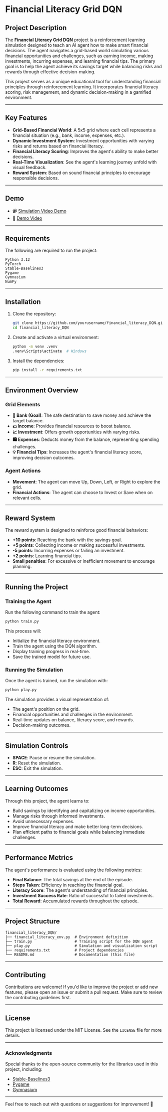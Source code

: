 # Financial Literacy Grid DQN

## Project Description

The **Financial Literacy Grid DQN** project is a reinforcement learning simulation designed to teach an AI agent how to make smart financial decisions. The agent navigates a grid-based world simulating various financial opportunities and challenges, such as earning income, making investments, incurring expenses, and learning financial tips. The primary goal is to help the agent achieve its savings target while balancing risks and rewards through effective decision-making.

This project serves as a unique educational tool for understanding financial principles through reinforcement learning. It incorporates financial literacy scoring, risk management, and dynamic decision-making in a gamified environment.

---

## Key Features

- **Grid-Based Financial World**: A 5x5 grid where each cell represents a financial situation (e.g., bank, income, expenses, etc.).
- **Dynamic Investment System**: Investment opportunities with varying risks and returns based on financial literacy.
- **Financial Literacy Scoring**: Improves the agent's ability to make better decisions.
- **Real-Time Visualization**: See the agent's learning journey unfold with visual feedback.
- **Reward System**: Based on sound financial principles to encourage responsible decisions.

---

## Demo

- 📹 [Simulation Video Demo](https://youtu.be/Myse9DWuUKQ)
- 📂 [Demo Video](https://www.loom.com/share/f5caa6e4ed8b425a99444704e4c3ad94?sid=b8a7a5db-ad46-401c-a409-55a62c695da5)

---

## Requirements

The following are required to run the project:

```plaintext
Python 3.12
PyTorch
Stable-Baselines3
Pygame
Gymnasium
NumPy
```

---

## Installation

1. Clone the repository:

   ```bash
   git clone https://github.com/yourusername/financial_literacy_DQN.git
   cd financial_literacy_DQN
   ```

2. Create and activate a virtual environment:

   ```bash
   python -m venv .venv
   .venv\Scripts\activate  # Windows
   ```

3. Install the dependencies:

   ```bash
   pip install -r requirements.txt
   ```

---

## Environment Overview

### Grid Elements

- **🏦 Bank (Goal)**: The safe destination to save money and achieve the target balance.
- **💵 Income**: Provides financial resources to boost balance.
- **📈 Investment**: Offers growth opportunities with varying risks.
- **🛍️ Expenses**: Deducts money from the balance, representing spending challenges.
- **💡 Financial Tips**: Increases the agent's financial literacy score, improving decision outcomes.

### Agent Actions

- **Movement**: The agent can move Up, Down, Left, or Right to explore the grid.
- **Financial Actions**: The agent can choose to Invest or Save when on relevant cells.

---

## Reward System

The reward system is designed to reinforce good financial behaviors:

- **+10 points**: Reaching the bank with the savings goal.
- **+5 points**: Collecting income or making successful investments.
- **-5 points**: Incurring expenses or failing an investment.
- **+2 points**: Learning financial tips.
- **Small penalties**: For excessive or inefficient movement to encourage planning.

---

## Running the Project

### Training the Agent

Run the following command to train the agent:

```bash
python train.py
```

This process will:

- Initialize the financial literacy environment.
- Train the agent using the DQN algorithm.
- Display training progress in real-time.
- Save the trained model for future use.

### Running the Simulation

Once the agent is trained, run the simulation with:

```bash
python play.py
```

The simulation provides a visual representation of:

- The agent's position on the grid.
- Financial opportunities and challenges in the environment.
- Real-time updates on balance, literacy score, and rewards.
- Decision-making outcomes.

---

## Simulation Controls

- **SPACE**: Pause or resume the simulation.
- **R**: Reset the simulation.
- **ESC**: Exit the simulation.

---

## Learning Outcomes

Through this project, the agent learns to:

- Build savings by identifying and capitalizing on income opportunities.
- Manage risks through informed investments.
- Avoid unnecessary expenses.
- Improve financial literacy and make better long-term decisions.
- Plan efficient paths to financial goals while balancing immediate challenges.

---

## Performance Metrics

The agent's performance is evaluated using the following metrics:

- **Final Balance**: The total savings at the end of the episode.
- **Steps Taken**: Efficiency in reaching the financial goal.
- **Literacy Score**: The agent's understanding of financial principles.
- **Investment Success Rate**: Ratio of successful to failed investments.
- **Total Reward**: Accumulated rewards throughout the episode.

---

## Project Structure

```plaintext
financial_literacy_DQN/
├── financial_literacy_env.py  # Environment definition
├── train.py                   # Training script for the DQN agent
├── play.py                    # Simulation and visualization script
├── requirements.txt           # Project dependencies
└── README.md                  # Documentation (this file)
```

---

## Contributing

Contributions are welcome! If you'd like to improve the project or add new features, please open an issue or submit a pull request. Make sure to review the contributing guidelines first.

---

## License

This project is licensed under the MIT License. See the `LICENSE` file for more details.

---

### Acknowledgments

Special thanks to the open-source community for the libraries used in this project, including:

- [Stable-Baselines3](https://github.com/DLR-RM/stable-baselines3)
- [Pygame](https://www.pygame.org/)
- [Gymnasium](https://gymnasium.farama.org/)

---

Feel free to reach out with questions or suggestions for improvement! 🎉

```

```
